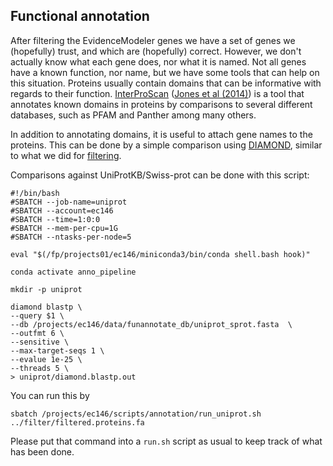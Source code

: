 ## Functional annotation

After filtering the EvidenceModeler genes we have a set of genes we (hopefully) trust, and which are (hopefully) correct. However, we don't actually know what each gene does, nor what it is named. Not all genes have a known function, nor name, but we have some tools that can help on this situation. Proteins usually contain domains that can be informative with regards to their function. [InterProScan](https://github.com/ebi-pf-team/interproscan) ([Jones et al (2014)](https://academic.oup.com/bioinformatics/article/30/9/1236/237988)) is a tool that annotates known domains in proteins by comparisons to several different databases, such as PFAM and Panther among many others. 

In addition to annotating domains, it is useful to attach gene names to the proteins. This can be done by a simple comparison using [DIAMOND](https://github.com/bbuchfink/diamond), similar to what we did for [filtering](06_filtering.md). 

Comparisons against UniProtKB/Swiss-prot can be done with this script:
```
#!/bin/bash
#SBATCH --job-name=uniprot
#SBATCH --account=ec146
#SBATCH --time=1:0:0
#SBATCH --mem-per-cpu=1G
#SBATCH --ntasks-per-node=5

eval "$(/fp/projects01/ec146/miniconda3/bin/conda shell.bash hook)" 

conda activate anno_pipeline

mkdir -p uniprot

diamond blastp \
--query $1 \
--db /projects/ec146/data/funannotate_db/uniprot_sprot.fasta  \
--outfmt 6 \
--sensitive \
--max-target-seqs 1 \
--evalue 1e-25 \
--threads 5 \
> uniprot/diamond.blastp.out
```
You can run this by 
```
sbatch /projects/ec146/scripts/annotation/run_uniprot.sh ../filter/filtered.proteins.fa
```
Please put that command into a `run.sh` script as usual to keep track of what has been done.


